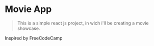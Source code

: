 # Movie App

>This is a simple react js project, in wich i'll be creating a movie showcase.

Inspired by FreeCodeCamp